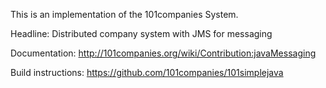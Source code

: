 This is an implementation of the 101companies System.

Headline: Distributed company system with JMS for messaging

Documentation: http://101companies.org/wiki/Contribution:javaMessaging

Build instructions: https://github.com/101companies/101simplejava